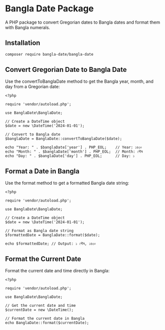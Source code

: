 # Bangla Date Package

A PHP package to convert Gregorian dates to Bangla dates and format them with Bangla numerals.

## Installation
```bash
composer require bangla-date/bangla-date

```

## Convert Gregorian Date to Bangla Date
Use the convertToBanglaDate method to get the Bangla year, month, and day from a Gregorian date:

```
<?php

require 'vendor/autoload.php';

use BanglaDate\BanglaDate;

// Create a DateTime object
$date = new \DateTime('2024-01-01');

// Convert to Bangla date
$banglaDate = BanglaDate::convertToBanglaDate($date);

echo "Year: " . $banglaDate['year'] . PHP_EOL;    // Year: ১৪৩০
echo "Month: " . $banglaDate['month'] . PHP_EOL;  // Month: পৌষ
echo "Day: " . $banglaDate['day'] . PHP_EOL;      // Day: ১

```

## Format a Date in Bangla
Use the format method to get a formatted Bangla date string:

```
<?php

require 'vendor/autoload.php';

use BanglaDate\BanglaDate;

// Create a DateTime object
$date = new \DateTime('2024-01-01');

// Format as Bangla date string
$formattedDate = BanglaDate::format($date);

echo $formattedDate; // Output: ১ পৌষ, ১৪৩০

```

## Format the Current Date
Format the current date and time directly in Bangla:

```
<?php

require 'vendor/autoload.php';

use BanglaDate\BanglaDate;

// Get the current date and time
$currentDate = new \DateTime();

// Format the current date in Bangla
echo BanglaDate::format($currentDate);

```
